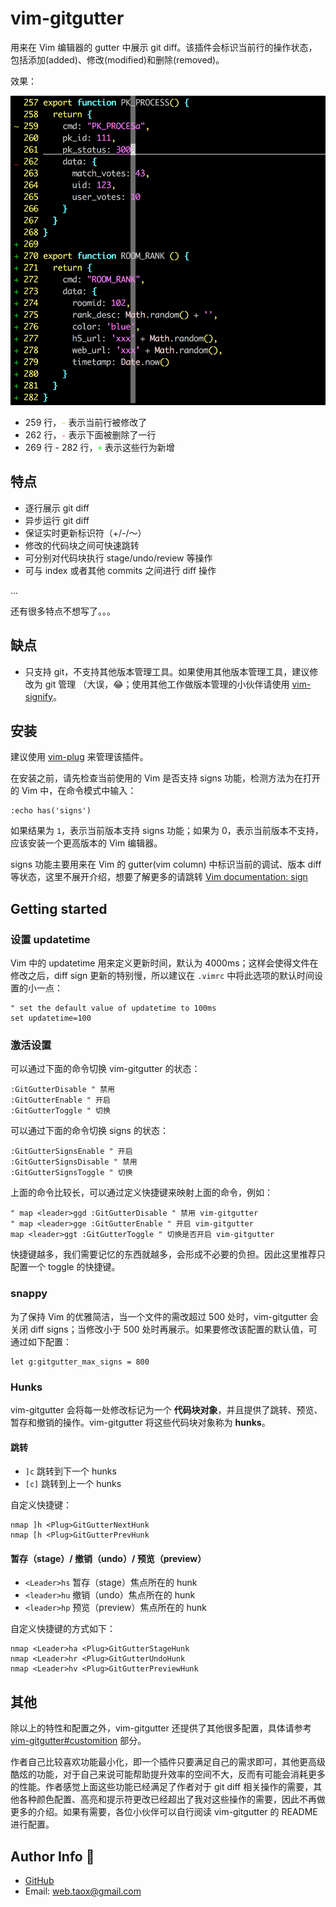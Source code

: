 # vim-gitgutter

用来在 Vim 编辑器的 gutter 中展示 git diff。该插件会标识当前行的操作状态，包括添加(added)、修改(modified)和删除(removed)。

效果：

![](../images/vim-gitgutter/screeshot.png)

* 259 行，<span style="color: #e4c54f;">`~`</span> 表示当前行被修改了
* 262 行，<span style="color: #f00;">`-`</span> 表示下面被删除了一行
* 269 行 - 282 行，<span style="color: #0f0;">`+`</span> 表示这些行为新增

## 特点

* 逐行展示 git diff
* 异步运行 git diff
* 保证实时更新标识符（+/-/～）
* 修改的代码块之间可快速跳转
* 可分别对代码块执行 stage/undo/review 等操作
* 可与 index 或者其他 commits 之间进行 diff 操作

...

还有很多特点不想写了。。。

## 缺点

* 只支持 git，不支持其他版本管理工具。如果使用其他版本管理工具，建议修改为 git 管理 （大误，😂；使用其他工作做版本管理的小伙伴请使用 [vim-signify](https://github.com/mhinz/vim-signify)。

## 安装

建议使用 [vim-plug](./vim-plug.md) 来管理该插件。

在安装之前，请先检查当前使用的 Vim 是否支持 signs 功能，检测方法为在打开的 Vim 中，在命令模式中输入：

```vimscript
:echo has('signs')
```

如果结果为 `1`，表示当前版本支持 signs 功能；如果为 0，表示当前版本不支持，应该安装一个更高版本的 Vim 编辑器。

signs 功能主要用来在 Vim 的 gutter(vim column) 中标识当前的调试、版本 diff 等状态，这里不展开介绍，想要了解更多的请跳转 [Vim documentation: sign](http://vimdoc.sourceforge.net/htmldoc/sign.html)

## Getting started

### 设置 updatetime

Vim 中的 updatetime 用来定义更新时间，默认为 4000ms；这样会使得文件在修改之后，diff sign 更新的特别慢，所以建议在 `.vimrc` 中将此选项的默认时间设置的小一点：

```vimscript
" set the default value of updatetime to 100ms
set updatetime=100
```

### 激活设置

可以通过下面的命令切换 vim-gitgutter 的状态：

```vimscript
:GitGutterDisable " 禁用
:GitGutterEnable " 开启
:GitGutterToggle " 切换
```

可以通过下面的命令切换 signs 的状态：

```vimscript
:GitGutterSignsEnable " 开启
:GitGutterSignsDisable " 禁用
:GitGutterSignsToggle " 切换
```

上面的命令比较长，可以通过定义快捷键来映射上面的命令，例如：

```vimscript
" map <leader>ggd :GitGutterDisable " 禁用 vim-gitgutter
" map <leader>gge :GitGutterEnable " 开启 vim-gitgutter
map <leader>ggt :GitGutterToggle " 切换是否开启 vim-gitgutter
```

快捷键越多，我们需要记忆的东西就越多，会形成不必要的负担。因此这里推荐只配置一个 toggle 的快捷键。

### snappy

为了保持 Vim 的优雅简洁，当一个文件的需改超过 500 处时，vim-gitgutter 会关闭 diff signs；当修改小于 500 处时再展示。如果要修改该配置的默认值，可通过如下配置：

```vimscript
let g:gitgutter_max_signs = 800
```

### Hunks

vim-gitgutter 会将每一处修改标记为一个 **代码块对象**，并且提供了跳转、预览、暂存和撤销的操作。vim-gitgutter 将这些代码块对象称为 **hunks**。

#### 跳转

* `]c` 跳转到下一个 hunks
* `[c]` 跳转到上一个 hunks

自定义快捷键：

```vimscript
nmap ]h <Plug>GitGutterNextHunk
nmap [h <Plug>GitGutterPrevHunk
```

#### 暂存（stage）/ 撤销（undo）/ 预览（preview）

* `<Leader>hs` 暂存（stage）焦点所在的 hunk
* `<leader>hu` 撤销（undo）焦点所在的 hunk
* `<leader>hp` 预览（preview）焦点所在的 hunk

自定义快捷键的方式如下：

```vimscript
nmap <Leader>ha <Plug>GitGutterStageHunk
nmap <Leader>hr <Plug>GitGutterUndoHunk
nmap <Leader>hv <Plug>GitGutterPreviewHunk
```

## 其他

除以上的特性和配置之外，vim-gitgutter 还提供了其他很多配置，具体请参考 [vim-gitgutter#customition](https://github.com/airblade/vim-gitgutter#customisation) 部分。

作者自己比较喜欢功能最小化，即一个插件只要满足自己的需求即可，其他更高级酷炫的功能，对于自己来说可能帮助提升效率的空间不大，反而有可能会消耗更多的性能。作者感觉上面这些功能已经满足了作者对于 git diff 相关操作的需要，其他各种颜色配置、高亮和提示符更改已经超出了我对这些操作的需要，因此不再做更多的介绍。如果有需要，各位小伙伴可以自行阅读 vim-gitgutter 的 README 进行配置。

## Author Info 🦋

* [GitHub](https://github.com/Tao-Quixote)
* Email: <web.taox@gmail.com>